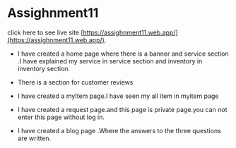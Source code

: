 
# Assighnment11

 click here to see live site  [https://assighnment11.web.app/](https://assighnment11.web.app/).
 




* I have created a home page where there is a banner and service section .I have explained my service in service section and inventory in inventory section.
* There is a section for customer reviews
* I have created a myItem page.I have seen my all item in myitem  page
* I have created a request page.and this page is private page.you can not enter this page without log in.

* I have created a blog page .Where the answers to the three questions are written.
 
